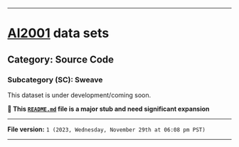 
***

# [AI2001](https://github.com/seanpm2001/AI2001/) data sets

## Category: Source Code

### Subcategory (SC): Sweave

This dataset is under development/coming soon.

**🌱️ This [`README.md`](/README.md) file is a major stub and need significant expansion**

***

**File version:** `1 (2023, Wednesday, November 29th at 06:08 pm PST)`

***

